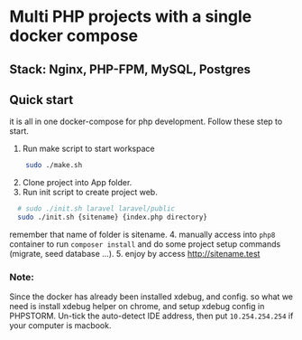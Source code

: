 # Multi PHP projects with a single docker compose

## Stack: Nginx, PHP-FPM, MySQL, Postgres


## Quick start

it is all in one docker-compose for php development. Follow these step to start.

1. Run make script to start workspace
```bash
    sudo ./make.sh
 ```
2. Clone project into App folder. 
3. Run init script to create project web.
```bash
  # sudo ./init.sh laravel laravel/public
  sudo ./init.sh {sitename} {index.php directory} 
```
remember that name of folder is sitename.
4. manually access into `php8` container to run `composer install` and do some project setup commands (migrate, seed database ...).
5. enjoy by access http://sitename.test

### Note:
Since the docker has already been installed xdebug, and config. so what we need is install xdebug helper on chrome, and setup xdebug config in PHPSTORM.
Un-tick the auto-detect IDE address, then put `10.254.254.254` if your computer is macbook.